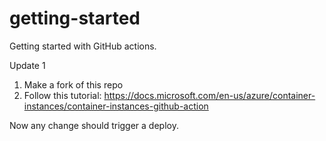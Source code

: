 # getting-started
Getting started with GitHub actions.

Update 1

1. Make a fork of this repo
2. Follow this tutorial: https://docs.microsoft.com/en-us/azure/container-instances/container-instances-github-action

Now any change should trigger a deploy.
